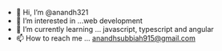 - 👋 Hi, I’m @anandh321
- 👀 I’m interested in ...web development 
- 🌱 I’m currently learning ... javascript, typescript and angular 
- 📫 How to reach me ... anandhsubbiah915@gmail.com

<!---
anandh321/anandh321 is a ✨ special ✨ repository because its `README.md` (this file) appears on your GitHub profile.
You can click the Preview link to take a look at your changes.
--->
